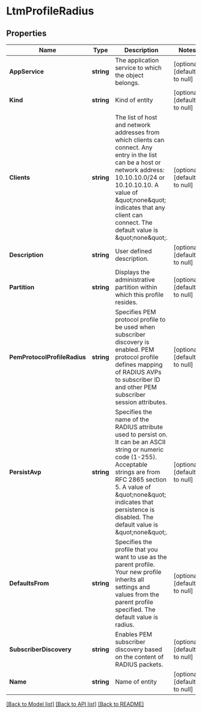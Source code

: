 # LtmProfileRadius

## Properties
Name | Type | Description | Notes
------------ | ------------- | ------------- | -------------
**AppService** | **string** | The application service to which the object belongs. | [optional] [default to null]
**Kind** | **string** | Kind of entity | [optional] [default to null]
**Clients** | **string** | The list of host and network addresses from which clients can connect. Any entry in the list can be a host or network address: 10.10.10.0/24 or 10.10.10.10. A value of \&quot;none\&quot; indicates that any client can connect. The default value is \&quot;none\&quot;. | [optional] [default to null]
**Description** | **string** | User defined description. | [optional] [default to null]
**Partition** | **string** | Displays the administrative partition within which this profile resides. | [optional] [default to null]
**PemProtocolProfileRadius** | **string** | Specifies PEM protocol profile to be used when subscriber discovery is enabled. PEM protocol profile defines mapping of RADIUS AVPs to subscriber ID and other PEM subscriber session attributes. | [optional] [default to null]
**PersistAvp** | **string** | Specifies the name of the RADIUS attribute used to persist on. It can be an ASCII string or numeric code (1-255). Acceptable strings are from RFC 2865 section 5. A value of \&quot;none\&quot; indicates that persistence is disabled. The default value is \&quot;none\&quot;. | [optional] [default to null]
**DefaultsFrom** | **string** | Specifies the profile that you want to use as the parent profile. Your new profile inherits all settings and values from the parent profile specified. The default value is radius. | [optional] [default to null]
**SubscriberDiscovery** | **string** | Enables PEM subscriber discovery based on the content of RADIUS packets. | [optional] [default to null]
**Name** | **string** | Name of entity | [optional] [default to null]

[[Back to Model list]](../README.md#documentation-for-models) [[Back to API list]](../README.md#documentation-for-api-endpoints) [[Back to README]](../README.md)


